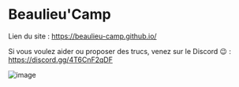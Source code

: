 

<!--
## Hi there 👋
**Here are some ideas to get you started:**

🙋‍♀️ A short introduction - what is your organization all about?
🌈 Contribution guidelines - how can the community get involved?
👩‍💻 Useful resources - where can the community find your docs? Is there anything else the community should know?
🍿 Fun facts - what does your team eat for breakfast?
🧙 Remember, you can do mighty things with the power of [Markdown](https://docs.github.com/github/writing-on-github/getting-started-with-writing-and-formatting-on-github/basic-writing-and-formatting-syntax)
-->

# Beaulieu'Camp

Lien du site : https://beaulieu-camp.github.io/

Si vous voulez aider ou proposer des trucs, venez sur le Discord 😉 : https://discord.gg/4T6CnF2qDF

![image](https://github.com/beaulieu-camp/.github/assets/35542432/3aff538d-0938-47b4-a46e-489d62194fa8)
